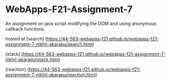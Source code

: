 # WebApps-F21-Assignment-7
An assignment on java script modifying the DOM and using anonymous callback functions.

hosted at 
[search]  (https://44-563-webapps-f21.github.io/webapps-f21-assignment-7-nikhil-akarapu/search.html)

[stack]    (https://44-563-webapps-f21.github.io/webapps-f21-assignment-7-nikhil-akarapu/stack.html)

[reaction] (https://44-563-webapps-f21.github.io/webapps-f21-assignment-7-nikhil-akarapu/reaction.html)